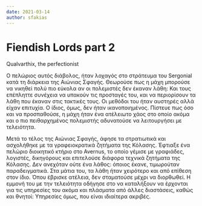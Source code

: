 ```yaml
---
date: 2021-03-14
author: sfakias
---
```

# Fiendish Lords part 2

Qualvarthix, the perfectionist

O πελώριος αυτός διάβολος, ήταν λοχαγός στο στράτευμα του Sergonial κατά τη
διάρκεια της Αιώνιας Σφαγής. Θεωρούσε πως η μάχη μπορούσε να νικηθεί πολύ πιο
εύκολα αν οι πολεμιστές δεν έκαναν λάθη: Και τους επέπληττε συνέχεια να
υπακούν τις προσταγές του, και να περιορίσουν τα λάθη που έκαναν στις τακτικές
τους. Οι μεθόδοι του ήταν αυστηρές αλλά είχαν επιτυχία. Ο ίδιος, όμως, δεν
ήταν ικανοποιημένος. Πίστευε πως όσο και να προσπαθούσε, η μάχη ήταν ένα
ατέλειωτο χάος στο οποίο ακόμα και ο πιο πειθαρχημένος πολεμιστής αδυνατούσε
να λειτουργήσει με τελειότητα.

Μετά το τέλος της Αιώνιας Σφαγής, άφησε τα στρατιωτικά και ασχολήθηκε με τα
γραφειοκρατικά ζητήματα της Κόλασης. Έφτιαξε ένα πελώριο διοικητικό κτήριο στο
Avernus, το οποίο γέμισε με γραφιάδες, λογιστές, δικηγόρους και επιτελούσε
διάφορα τεχνικά ζητήματα της Κόλασης. Δεν ανεχόταν ούτε ένα λάθος: όποιος
έκανε, τιμωρούταν παραδειγματικά. Στα μάτια του, τα λάθη ήταν χειρότερο και
από επίθεση στον ίδιο. Όπου έβρισκε ατέλεια, δεν σταματούσε μέχρι να
διορθωθεί. Η εμμονή του με την τελειότητα οδήγησε στο να καταλήξουν να
έρχονται για τις υπηρεσίες του ακόμα και πλάσματα από άλλες διαστάσεις, καθώς
και θνητοί: Υπηρεσίες όμως, που είναι ιδιαίτερα ακριβές.

